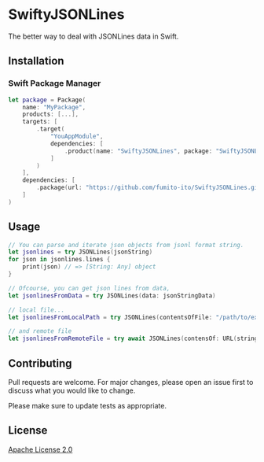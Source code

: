 # SwiftyJSONLines

The better way to deal with JSONLines data in Swift.

## Installation

### Swift Package Manager

```swift
let package = Package(
    name: "MyPackage",
    products: [...],
    targets: [
        .target(
            "YouAppModule",
            dependencies: [
                .product(name: "SwiftyJSONLines", package: "SwiftyJSONLines")
            ]
        )
    ],
    dependencies: [
        .package(url: "https://github.com/fumito-ito/SwiftyJSONLines.git", .upToNextMajor(from: "0.0.1"))
    ]
)
```

## Usage

```swift
// You can parse and iterate json objects from jsonl format string.
let jsonlines = try JSONLines(jsonString)
for json in jsonlines.lines {
    print(json) // => [String: Any] object
}

// Ofcourse, you can get json lines from data,
let jsonlinesFromData = try JSONLines(data: jsonStringData)

// local file...
let jsonlinesFromLocalPath = try JSONLines(contentsOfFile: "/path/to/example.jsonl")

// and remote file
let jsonlinesFromRemoteFile = try await JSONLines(contensOf: URL(string: "https://example.com/path/to/example.jsonl"))
```

## Contributing

Pull requests are welcome. For major changes, please open an issue first to discuss what you would like to change.

Please make sure to update tests as appropriate.

## License

[Apache License 2.0](https://choosealicense.com/licenses/apache-2.0/)
